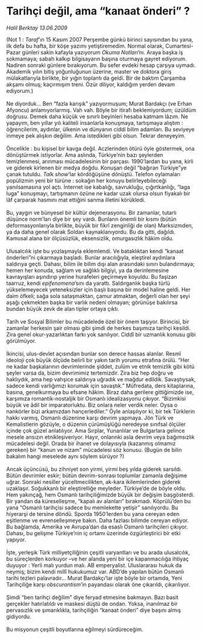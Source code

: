 # Tarihçi değil, ama “kanaat önderi” ?

*Halil Berktay 13.06.2009*

<div class="taraf_structure_2col_1zq">
<div class="margen_n">



 <p>(Not 1 : <i>Taraf</i>’ın 15 Kasım 2007 Perşembe günkü birinci sayısından bu yana, ilk defa bu hafta, bir köşe yazımı yetiştiremedim. Normal olarak, Cumartesi-Pazar günleri sakin kafayla yazıyorum <i>Okuma Notları</i>’nı. Araya başka iş sokmamaya; sabah kalkıp bilgisayarın başına oturmaya gayret ediyorum. Nadiren sonraki günlere bırakıyorum. Bu sefer evdeki hesap çarşıya uymadı. Akademik yılın bitiş yoğunluğunun üzerine, master ve doktora giriş mülakatlarıyla birlikte, bir yığın toplantı da geldi. Bir de baktım Çarşamba akşamı olmuş; kaçırmışım treni. Özür diliyor, kaldığım yerden devam ediyorum.) <br/><br/>Ne diyorduk... Ben “fazla karışık” yazıyormuşum; Murat Bardakçı (ve Erhan Afyoncu) anlamıyorlarmış. Vah vah. Böyle bir itirafı beklemiyordum; üzüldüm doğrusu. Demek daha küçük ve sınırlı beyinleri hesaba katmam lâzım. Ne yapayım, ben yıllar yılı kaliteli insanlarla konuşmaya, tartışmaya alıştım : öğrencilerim, aydınlar, ülkenin ve dünyanın ciddi bilim adamları. Bu seviyeye inmeye pek alışkın değilim. Ama istedikleri gibi olsun. Tekrar deneyeyim. <br/><br/>Öncelikle : bu kişisel bir kavga değil. Aczlerinden ötürü öyle göstermek, ona dönüştürmek istiyorlar. Ama aslında, Türkiye’nin bazı şeylerden temizlenmesi, arınması mücadelesinin bir parçası. 1990’lardan bu yana, kirli ve giderek kirlenen bir medya doğdu. Konuşan değil “bağıran Türkiye”ye çanak tutuldu. <i>Talk show</i>’lar kördöğüşüne dönüştü. Telefon oylamaları popülizmin yeni bir türüne : sokağın her konuyu belirleyebileceği yanılsamasına yol açtı. İnternet ise kabalığı, savrukluğu, çığırtkanlığı, “laga luga” konuşmayı, tartışmanın özüne ne kadar uzak olursa olsun fiyakalı bir lâf çarparak hasmını mat ettiğini sanma illetini körükledi. <br/><br/>Bu, yaygın ve bünyesel bir kültür dejenerasyonu. Bir zamanlar, tutarlı düşünce norm’ları diye bir şey vardı. Bunların önemli bir kısmı (bütün deformasyonlarıyla birlikte, büyük bir fikrî zenginliği de olan) Marksizmden, ya da daha genel olarak Soldan kaynaklanıyordu. Bu da gitti, dağıldı. Kamusal alana bir ölçüsüzlük, eksensizlik, omurgasızlık hâkim oldu. <br/><br/>Ulusalcılık işte bu yozlaşmayla eklemlendi. Ve bataklıktan kendi “kanaat önderleri”ni çıkarmaya başladı. Bunlar aracılığıyla, eleştirel aydınlara saldırıya geçti. Dahası, bilim ile bilim dışı alan arasındaki sınırı bulandırmaya; hemen her konuda, sağlam ve sağlıklı bilgiyi, ya da derinlemesine kavrayışları aşındırıp yerine hurafeleri geçirmeye koyuldu. Bu faşizan taarruz, kendi <i>epifenomena</i>’sını da yarattı. Saldırganlık başka türlü yükselemeyecek yeteneksizler için başlı başına bir model haline geldi. Her daim öfkeli; sağa sola sataşmaktan, çamur atmaktan, değerli olan her şeyi aşağı çekmekten başka bir varlık nedeni olmayan; görünüşe bakılırsa bundan büyük zevk de alan tipler ortaya çıktı. <br/><br/>Tarih ve Sosyal Bilimler bu mücadelede özel bir önem taşıyor. Birincisi, bir zamanlar herkesin şair olması gibi şimdi de herkes başımıza tarihçi kesildi. Zira genel okur-yazarlıktan farkı yok sanılıyor. Ciddî bir uzmanlık konusu gibi görülmüyor. <br/><br/>İkincisi, ulus-devlet açısından bunlar son derece hassas alanlar. Resmî ideoloji çok büyük ölçüde belirli bir yakın tarih yorumu etrafına örülü. “Her ne kadar başkalarının devrimlerinde şiddet, zulüm ve etnik temizlik gibi kötü şeyler varsa da, bizim devrimimiz tertemizdir. Zira biz hep doğru ve haklıydık, ama hep vahşice saldırıya uğradık ve mağdur edildik. Savaştıysak, sadece kendi varlığımızı korumak için savaştık.” Müfredata, ders kitaplarına, basına, genelkurmaya bu efsane hâkim. Biraz daha gerilere gittiğimizde ise, karşımıza romantik-nostaljik bir Osmanlı idealizasyonu çıkıyor. “Bizimkisi büyük ve âdil bir imparatorluktu. Biz onlara neler verdik neler. Oysa o nankörler bizi arkamızdan hançerlediler.” Öyle anlaşılıyor ki, bir tek Türklerin hakkı varmış, Osmanlı düzenine karşı devrim yapmaya. Jön Türk ve Kemalistlerin gözüyle, o düzenin çürümüşlüğü neredeyse sınıfsal ölçüler içinde çok güzel anlatılıyor. Ama Sırplar, Yunanlılar ve Bulgarlara gelince mesele ansızın etnikleşiveriyor. Hayır, onlarınki asla devrim veya bağımsızlık mücadelesi değil. Orada bir ihanet ve dolayısıyla (kazanmış olmamız gereken) bir “kanun ve nizam” mücadelesi söz konusu. (Bugün de bilin bakalım hangi meselede aynı söylem sürüyor ?) <br/><br/>Ancak üçüncüsü, bu zihniyet son yirmi, yirmi beş yılda giderek sarsıldı. Bütün devrimler eskir; bütün devrim-sonrası toplumlar zamanla değişime uğrar. Sonraki nesiller yüceltmecilikten, ak-kara ikilemlerinden giderek uzaklaşır. Soğukkanlı bir eleştirelliğe meyleder. Türkiye’de de böyle oldu. Hem yakınçağ, hem Osmanlı tarihçiliğimizde büyük bir değişim başgösterdi. Bir yandan da küreselleşme, “kapalı av alanları” bırakmadı. Köprülü’den bu yana “Osmanlı tarihçisi sadece bu memlekette yetişir” sanılıyordu. Bu hiyerarşi de tersine döndü. Sporda 1950’lerden bu yana cereyan eden eşitlenme ve evrenselleşmeye bakın. Daha fazlası bilimde cereyan ediyor. Bu bağlamda, Amerika ve Avrupa’dan da esaslı Osmanlı tarihçileri çıkıyor. Dahası, bu gelişme Türkiye’nin iç ortamı üzerinde özgürleştirici bir etki yapıyor. <br/><br/>İşte, yerleşik Türk milliyetçiliğinin çeşitli varyantları ve bu arada ulusalcılık, bu süreçlerden korkuyor –ve her alanda yeni bir içe kapanmacılığa ihtiyaç duyuyor : Yerli malı yurdun malı. AB emperyalist. Uluslararası hukuk da neymiş; bizim kendi millî hukukumuz var. ABD’de yapılan bütün Osmanlı tarihi tezleri palavradır... Murat Bardakçı’lar işte böyle bir ortamda, Yeni Tarihçiliğe karşı <i>obscurantism</i>’in payandası olarak öne çıkarıldı, çıkarılıyor. <br/><br/>Şimdi “ben tarihçi değilim” diye feryad etmesine bakmayın. Bazı basit gerçekler hatırlatıldı ve maskesi düştü de ondan. Yoksa, inanılmaz bir pervasızlık ve şımarıklıkla, tarihçiliğin “kanaat önderi” diye başını almış gidiyordu. <br/><br/>Bu misyonun çeşitli boyutlarına eğilmeyi sürdüreceğim.</p>
<br/>
<br/>
<br/>



<br/>


<div id="taraf_not">
</div>

</div>


</div>
